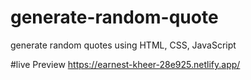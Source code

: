 # generate-random-quote
generate random quotes using HTML, CSS, JavaScript

#live Preview
https://earnest-kheer-28e925.netlify.app/

